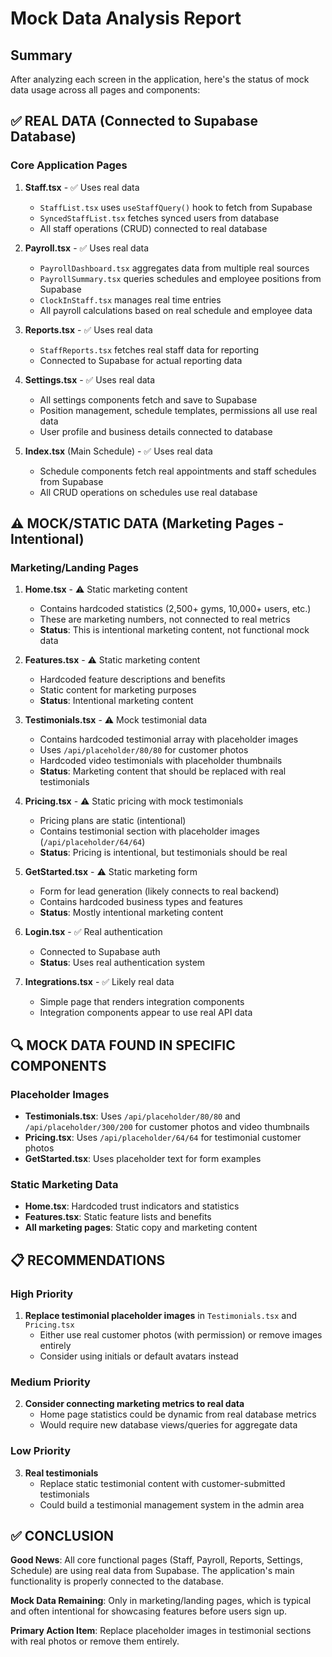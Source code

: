# Mock Data Analysis Report

## Summary

After analyzing each screen in the application, here's the status of mock data usage across all pages and components:

## ✅ REAL DATA (Connected to Supabase Database)

### Core Application Pages
1. **Staff.tsx** - ✅ Uses real data
   - `StaffList.tsx` uses `useStaffQuery()` hook to fetch from Supabase
   - `SyncedStaffList.tsx` fetches synced users from database
   - All staff operations (CRUD) connected to real database

2. **Payroll.tsx** - ✅ Uses real data
   - `PayrollDashboard.tsx` aggregates data from multiple real sources
   - `PayrollSummary.tsx` queries schedules and employee positions from Supabase
   - `ClockInStaff.tsx` manages real time entries
   - All payroll calculations based on real schedule and employee data

3. **Reports.tsx** - ✅ Uses real data
   - `StaffReports.tsx` fetches real staff data for reporting
   - Connected to Supabase for actual reporting data

4. **Settings.tsx** - ✅ Uses real data
   - All settings components fetch and save to Supabase
   - Position management, schedule templates, permissions all use real data
   - User profile and business details connected to database

5. **Index.tsx** (Main Schedule) - ✅ Uses real data
   - Schedule components fetch real appointments and staff schedules from Supabase
   - All CRUD operations on schedules use real database

## ⚠️ MOCK/STATIC DATA (Marketing Pages - Intentional)

### Marketing/Landing Pages
1. **Home.tsx** - ⚠️ Static marketing content
   - Contains hardcoded statistics (2,500+ gyms, 10,000+ users, etc.)
   - These are marketing numbers, not connected to real metrics
   - **Status**: This is intentional marketing content, not functional mock data

2. **Features.tsx** - ⚠️ Static marketing content
   - Hardcoded feature descriptions and benefits
   - Static content for marketing purposes
   - **Status**: Intentional marketing content

3. **Testimonials.tsx** - ⚠️ Mock testimonial data
   - Contains hardcoded testimonial array with placeholder images
   - Uses `/api/placeholder/80/80` for customer photos
   - Hardcoded video testimonials with placeholder thumbnails
   - **Status**: Marketing content that should be replaced with real testimonials

4. **Pricing.tsx** - ⚠️ Static pricing with mock testimonials
   - Pricing plans are static (intentional)
   - Contains testimonial section with placeholder images (`/api/placeholder/64/64`)
   - **Status**: Pricing is intentional, but testimonials should be real

5. **GetStarted.tsx** - ⚠️ Static marketing form
   - Form for lead generation (likely connects to real backend)
   - Contains hardcoded business types and features
   - **Status**: Mostly intentional marketing content

6. **Login.tsx** - ✅ Real authentication
   - Connected to Supabase auth
   - **Status**: Uses real authentication system

7. **Integrations.tsx** - ✅ Likely real data
   - Simple page that renders integration components
   - Integration components appear to use real API data

## 🔍 MOCK DATA FOUND IN SPECIFIC COMPONENTS

### Placeholder Images
- **Testimonials.tsx**: Uses `/api/placeholder/80/80` and `/api/placeholder/300/200` for customer photos and video thumbnails
- **Pricing.tsx**: Uses `/api/placeholder/64/64` for testimonial customer photos
- **GetStarted.tsx**: Uses placeholder text for form examples

### Static Marketing Data
- **Home.tsx**: Hardcoded trust indicators and statistics
- **Features.tsx**: Static feature lists and benefits
- **All marketing pages**: Static copy and marketing content

## 📋 RECOMMENDATIONS

### High Priority
1. **Replace testimonial placeholder images** in `Testimonials.tsx` and `Pricing.tsx`
   - Either use real customer photos (with permission) or remove images entirely
   - Consider using initials or default avatars instead

### Medium Priority  
2. **Consider connecting marketing metrics to real data**
   - Home page statistics could be dynamic from real database metrics
   - Would require new database views/queries for aggregate data

### Low Priority
3. **Real testimonials**
   - Replace static testimonial content with customer-submitted testimonials
   - Could build a testimonial management system in the admin area

## ✅ CONCLUSION

**Good News**: All core functional pages (Staff, Payroll, Reports, Settings, Schedule) are using real data from Supabase. The application's main functionality is properly connected to the database.

**Mock Data Remaining**: Only in marketing/landing pages, which is typical and often intentional for showcasing features before users sign up.

**Primary Action Item**: Replace placeholder images in testimonial sections with real photos or remove them entirely.